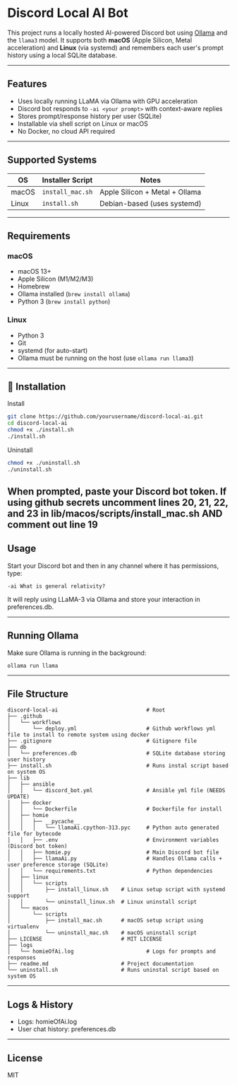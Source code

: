 # Discord Local AI Bot

This project runs a locally hosted AI-powered Discord bot using [Ollama](https://ollama.com/) and the `llama3` model. It supports both **macOS** (Apple Silicon, Metal acceleration) and **Linux** (via systemd) and remembers each user's prompt history using a local SQLite database.

---

## Features

- Uses locally running LLaMA via Ollama with GPU acceleration
- Discord bot responds to `-ai <your prompt>` with context-aware replies
- Stores prompt/response history per user (SQLite)
- Installable via shell script on Linux or macOS
- No Docker, no cloud API required

---

## Supported Systems

| OS       | Installer Script | Notes                         |
|----------|------------------|-------------------------------|
| macOS    | `install_mac.sh` | Apple Silicon + Metal + Ollama |
| Linux    | `install.sh`     | Debian-based (uses systemd)   |

---

## Requirements

### macOS
- macOS 13+
- Apple Silicon (M1/M2/M3)
- Homebrew
- Ollama installed (`brew install ollama`)
- Python 3 (`brew install python`)
  
### Linux
- Python 3
- Git
- systemd (for auto-start)
- Ollama must be running on the host (use `ollama run llama3`)

---

## 🔧 Installation

Install
```bash
git clone https://github.com/yourusername/discord-local-ai.git
cd discord-local-ai
chmod +x ./install.sh
./install.sh
```

Uninstall
```bash
chmod +x ./uninstall.sh
./uninstall.sh
```

When prompted, paste your Discord bot token.
If using github secrets uncomment lines 20, 21, 22, and 23 in lib/macos/scripts/install_mac.sh AND comment out line 19
---

## Usage

Start your Discord bot and then in any channel where it has permissions, type:
```
-ai What is general relativity?
```
It will reply using LLaMA-3 via Ollama and store your interaction in preferences.db.

---

## Running Ollama

Make sure Ollama is running in the background:
```
ollama run llama
```

---

## File Structure

```
discord-local-ai                            # Root
├── .github
│   └── workflows
│       └── deploy.yml                      # Github workflows yml file to install to remote system using docker
├── .gitignore                              # Gitignore file
├── db
│   └── preferences.db                      # SQLite database storing user history  
├── install.sh                              # Runs instal script based on system OS
├── lib
│   ├── ansible
│   │   └── discord_bot.yml                 # Ansible yml file (NEEDS UPDATE)
│   ├── docker
│   │   └── Dockerfile                      # Dockerfile for install
│   ├── homie
│   │   ├── __pycache__                     
│   │   │   └── llamaAi.cpython-313.pyc     # Python auto generated file for bytecode
│   │   ├── .env                            # Environment variables (Discord bot token)
│   │   ├── homie.py                        # Main Discord bot file
│   │   ├── llamaAi.py                      # Handles Ollama calls + user preference storage (SQLite)
│   │   └── requirements.txt                # Python dependencies
│   ├── linux
│   │   └── scripts
│   │       ├── install_linux.sh    # Linux setup script with systemd support
│   │       └── uninstall_linux.sh  # Linux uninstall script
│   └── macos
│       └── scripts
│           ├── install_mac.sh      # macOS setup script using virtualenv
│           └── uninstall_mac.sh    # macOS uninstall script
├── LICENSE                         # MIT LICENSE
├── logs
│   └── homieOfAi.log                       # Logs for prompts and responses
├── readme.md                       # Project documentation              
└── uninstall.sh                    # Runs uninstal script based on system OS
```
---

## Logs & History
* Logs: homieOfAi.log
* User chat history: preferences.db

---

## License

MIT